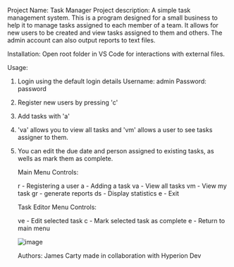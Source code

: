Project Name: Task Manager
Project description: A simple task management system. This is a program designed for a small business to help it to manage tasks assigned to each member of a team. It allows for new users to be created and view tasks assigned to them and others. The admin account can also output reports to text files.

Installation: Open root folder in VS Code for interactions with external files.

Usage:

1. Login using the default login details
   Username: admin
   Password: password

2. Register new users by pressing 'c'

3. Add tasks with 'a'

4. 'va' allows you to view all tasks and 'vm' allows a user to see tasks assigner to them.

5. You can edit the due date and person assigned to existing tasks, as wells as mark them as complete.

   Main Menu Controls:

   r - Registering a user
   a - Adding a task
   va - View all tasks
   vm - View my task
   gr - generate reports
   ds - Display statistics
   e - Exit

   Task Editor Menu Controls:

   ve - Edit selected task
   c - Mark selected task as complete
   e - Return to main menu

   ![image](https://github.com/jamesacarty/finalCapstone/assets/138507422/2948cc1f-11f1-41c1-aa3d-e776f01e1e76)


   Authors:
   James Carty
   made in collaboration with Hyperion Dev
